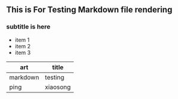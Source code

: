 ## This is For Testing Markdown file rendering
### subtitle is here

- item 1
- item 2
- item 3

|art|title|
|---|-----|
|markdown|testing|
|ping|xiaosong|